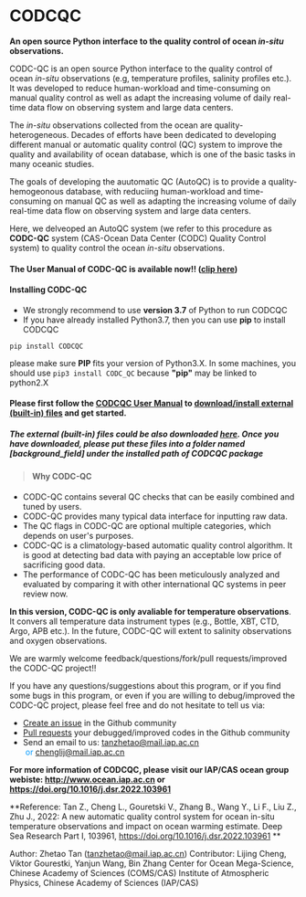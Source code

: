 # CODCQC
**An open source Python interface to the quality control of ocean *in-situ* observations.**

CODC-QC is an open source Python interface to the quality control of ocean *in-situ* observations (e.g, temperature profiles, salinity profiles etc.). It was developed to reduce human-workload and time-consuming on manual quality control as well as adapt the increasing volume of daily real-time data flow on observing system and large data centers. 

The *in-situ* observations collected from the ocean are quality-heterogeneous. Decades of efforts have been dedicated to developing different manual or automatic quality control (QC) system to improve the quality and availability of ocean database, which is one of the basic tasks in many oceanic studies.

The goals of developing the auutomatic QC (AutoQC) is to provide a quality-hemogeonous database, with reduciing human-workload and time-consuming on manual QC as well as adapting the increasing volume of daily real-time data flow on observing system and large data centers. 

Here, we delveoped an AutoQC system (we refer to this procedure as **CODC-QC** system (CAS-Ocean Data Center (CODC) Quality Control system) to quality control the ocean *in-situ* observations. 

#### The User Manual of CODC-QC is available now!! ([clip here](https://github.com/zqtzt/CODCQC/))

#### Installing CODC-QC

* We strongly recommend to use **version 3.7** of Python to run CODCQC
* If you have already installed Python3.7, then you can use **pip** to install CODCQC

```shell
pip install CODCQC
```

please make sure <b> PIP </b> fits your version of Python3.X. In some machines, you should use `pip3 install CODC_QC` because **"pip"** may be linked to python2.X 

#### **Please first follow the [CODCQC User Manual](https://github.com/zqtzt/CODCQC/) to <u>download/</u><u>install external (built-in) files</u> and get started.**

##### **The external (built-in) files could be also downloaded [here](http://www.ocean.iap.ac.cn/ftp/cheng/CODC-QC/). Once you have downloaded, please put these files into a folder named [background_field] under the installed path of CODCQC package**



> #### Why CODC-QC

- CODC-QC contains several QC checks that can be easily combined and tuned by users.
- CODC-QC provides many typical data interface for inputting raw data.
- The QC flags in CODC-QC are optional multiple categories, which depends on user's purposes.
- CODC-QC is a climatology-based automatic quality control algorithm. It is good at detecting bad data with paying an acceptable low price of sacrificing good data.
- The performance of CODC-QC has been meticulously analyzed and evaluated by comparing it with other international QC systems in peer review now.

**In this version, CODC-QC is only avaliable for temperature observations**. It convers all temperature data instrument types (e.g., Bottle, XBT, CTD, Argo, APB etc.).  In the future, CODC-QC will extent to salinity observations and oxygen observations.



We are warmly welcome feedback/questions/fork/pull requests/improved the CODC-QC project!!

If you have any questions/suggestions about this program, or if you find some bugs in this program, or even if you are willing to debug/improved the CODC-QC project, please feel free and do not hesitate to tell us via:

+ [Create an issue](https://github.com/zqtzt/COMS-AutoQC/issues) in the Github community
+ [Pull requests](https://github.com/zqtzt/COMS-AutoQC/pulls]) your debugged/improved codes in the Github community
+ Send an email to us: <font color=#0099ff><u>tanzhetao@mail.iap.ac.cn</u> </font><font color=#0099ff> or <u>chenglij@mail.iap.ac.cn</u> </font>



**For more information of CODCQC, please visit our IAP/CAS ocean group webiste: http://www.ocean.iap.ac.cn or https://doi.org/10.1016/j.dsr.2022.103961** 



**Reference: Tan Z., Cheng L., Gouretski V., Zhang B., Wang Y., Li F., Liu Z., Zhu J., 2022: A new automatic quality control system for ocean in-situ temperature observations and impact on ocean warming estimate. Deep Sea Research Part I, 103961, https://doi.org/10.1016/j.dsr.2022.103961 **



Author: Zhetao Tan (<font color=#0099ff><u>tanzhetao@mail.iap.ac.cn</u></font>) 
Contributor: Lijing Cheng, Viktor Gourestki, Yanjun Wang, Bin Zhang
Center for Ocean Mega-Science, Chinese Academy of Sciences (COMS/CAS)
Institute of Atmospheric Physics, Chinese Academy of Sciences (IAP/CAS)
